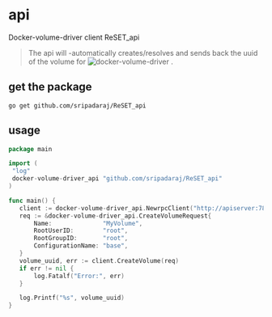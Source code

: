 # api
Docker-volume-driver client ReSET_api 

> The api will -automatically creates/resolves and sends back the uuid  of the volume for ![docker-volume-driver](https://github.com/maheshreddy7797/docker-volume-driver) .
  
## get the package 

 ``` go get github.com/sripadaraj/ReSET_api  ```

## usage 

 ```go
 package main

import (
  "log"
  docker-volume-driver_api "github.com/sripadaraj/ReSET_api"
)

func main() {
    client := docker-volume-driver_api.NewrpcClient("http://apiserver:7860", "user", "password")
    req := &docker-volume-driver_api.CreateVolumeRequest{
        Name:              "MyVolume",
        RootUserID:        "root",
        RootGroupID:       "root",
        ConfigurationName: "base",
    }
    volume_uuid, err := client.CreateVolume(req)
    if err != nil {
        log.Fatalf("Error:", err)
    }

    log.Printf("%s", volume_uuid)
}
 ``` 
